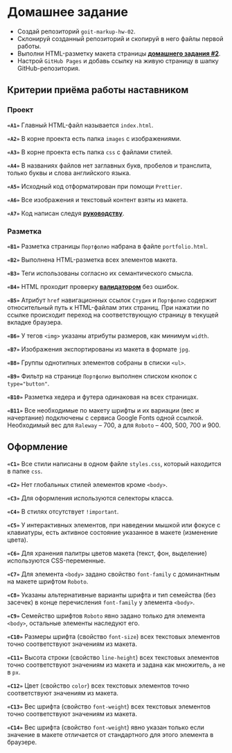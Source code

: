 # Домашнее задание

- Создай репозиторий `goit-markup-hw-02`.
- Склонируй созданный репозиторий и скопируй в него файлы первой работы.
- Выполни HTML-разметку макета страницы
  [**домашнего задания #2**](<https://www.figma.com/file/oTYBECAN79dXy19hzWObO4/Web-Studio-(Version-2.1)?node-id=1%3A94>).
- Настрой `GitHub Pages` и добавь ссылку на живую страницу в шапку
  GitHub-репозитория.

## Критерии приёма работы наставником

### Проект

**`«A1»`** Главный HTML-файл называется `index.html`.

**`«A2»`** В корне проекта есть папка `images` с изображениями.

**`«A3»`** В корне проекта есть папка `css` с файлами стилей.

**`«A4»`** В названиях файлов нет заглавных букв, пробелов и транслита, только
буквы и слова английского языка.

**`«A5»`** Исходный код отформатирован при помощи `Prettier`.

**`«A6»`** Все изображения и текстовый контент взяты из макета.

**`«A7»`** Код написан следуя
[**руководству**](http://sadcitizen.me/code-guide/).

### Разметка

**`«B1»`** Разметка страницы `Портфолио` набрана в файле `portfolio.html`.

**`«B2»`** Выполнена HTML-разметка всех элементов макета.

**`«B3»`** Теги использованы согласно их семантического смысла.

**`«B4»`** HTML проходит проверку [**валидатором**](http://validator.w3.org/nu/)
без ошибок.

**`«B5»`** Атрибут `href` навигационных ссылок `Студия` и `Портфолио` содержит
относительный путь к HTML-файлам этих страниц. При нажатии по ссылке происходит
переход на соответствующую страницу в текущей вкладке браузера.

**`«B6»`** У тегов `<img>` указаны атрибуты размеров, как минимум `width`.

**`«B7»`** Изображения экспортированы из макета в формате `jpg`.

**`«B8»`** Группы однотипных элементов собраны в списки `<ul>`.

**`«B9»`** Фильтр на странице `Портфолио` выполнен списком кнопок с
`type="button"`.

**`«B10»`** Разметка хедера и футера одинаковая на всех страницах.

**`«B11»`** Все необходимые по макету шрифты и их вариации (вес и начертание)
подключены с сервиса Google Fonts одной ссылкой. Необходимый вес для `Raleway` –
700, а для `Roboto` – 400, 500, 700 и 900.

## Оформление

**`«C1»`** Все стили написаны в одном файле `styles.css`, который находится в
папке `css`.

**`«C2»`** Нет глобальных стилей элементов кроме `<body>`.

**`«C3»`** Для оформления используются селекторы класса.

**`«C4»`** В стилях отсутствует `!important`.

**`«C5»`** У интерактивных элементов, при наведении мышкой или фокусе с
клавиатуры, есть активное состояние указанное в макете (изменение цвета).

**`«C6»`** Для хранения палитры цветов макета (текст, фон, выделение)
используются CSS-переменные.

**`«С7»`** Для элемента `<body>` задано свойство `font-family` с доминантным на
макете шрифтом `Roboto`.

**`«С8»`** Указаны альтернативные варианты шрифта и тип семейства (без засечек)
в конце перечисления `font-family` у элемента `<body>`.

**`«С9»`** Семейство шрифтов `Roboto` явно задано только для элемента `<body>`,
остальные элементы наследуют его.

**`«С10»`** Размеры шрифта (свойство `font-size`) всех текстовых элементов точно
соответствуют значениям из макета.

**`«С11»`** Высота строки (свойство `line-height`) всех текстовых элементов
точно соответствуют значениям из макета и задана как множитель, а не в `px`.

**`«С12»`** Цвет (свойство `color`) всех текстовых элементов точно соответствуют
значениям из макета.

**`«С13»`** Вес шрифта (свойство `font-weight`) всех текстовых элементов точно
соответствуют значениям из макета.

**`«С14»`** Вес шрифта (свойство `font-weight`) явно указан только если значение
в макете отличается от стандартного для этого элемента в браузере.
